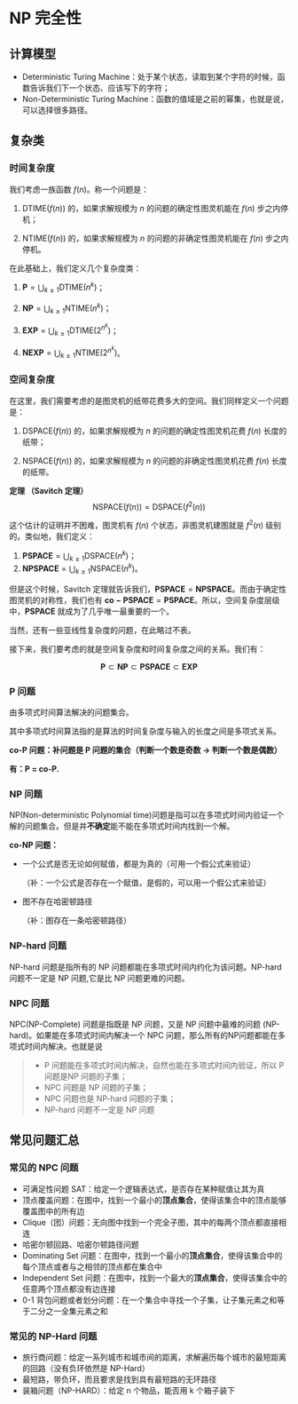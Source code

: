 # NP 完全性

## 计算模型

- Deterministic Turing Machine：处于某个状态，读取到某个字符的时候，函数告诉我们下一个状态、应该写下的字符；
- Non-Deterministic Turing Machine：函数的值域是之前的幂集，也就是说，可以选择很多路径。

## 复杂类

### 时间复杂度

我们考虑一族函数 $f(n)$。称一个问题是：

1. DTIME($f(n)$) 的，如果求解规模为 $n$ 的问题的确定性图灵机能在 $f(n)$ 步之内停机；

2. NTIME($f(n)$) 的，如果求解规模为 $n$ 的问题的非确定性图灵机能在 $f(n)$​ 步之内停机。

在此基础上，我们定义几个复杂度类：

1. $\mathbf{P} = \bigcup_{k \geq 1} \text{DTIME}(n^k)$；

2. $\mathbf{NP} = \bigcup_{k \geq 1} \text{NTIME}(n^k)$；

3. $\mathbf{EXP} = \bigcup_{k \geq 1} \text{DTIME}(2^{n^k})$；

4. $\mathbf{NEXP} = \bigcup_{k \geq 1} \text{NTIME}(2^{n^k})$​。

### 空间复杂度

在这里，我们需要考虑的是图灵机的纸带花费多大的空间。我们同样定义一个问题是：

1. DSPACE($f(n)$) 的，如果求解规模为 $n$ 的问题的确定性图灵机花费 $f(n)$ 长度的纸带；

2. NSPACE($f(n)$) 的，如果求解规模为 $n$ 的问题的非确定性图灵机花费 $f(n)$​ 长度的纸带。

**定理 （Savitch 定理）**
$$
\text{NSPACE}(f(n)) = \text{DSPACE}(f^2(n))
$$

这个估计的证明并不困难，图灵机有 $f(n)$ 个状态，非图灵机建图就是 $f^2(n)$ 级别的。类似地，我们定义：

1. $\mathbf{PSPACE} = \bigcup_{k \geq 1} \text{DSPACE}(n^k)$；
2. $\mathbf{NPSPACE} = \bigcup_{k \geq 1} \text{NSPACE}(n^k)$。

但是这个时候，Savitch 定理就告诉我们，$\mathbf{PSPACE} = \mathbf{NPSPACE}$。而由于确定性图灵机的对称性，我们也有 $\mathbf{co-PSPACE} = \mathbf{PSPACE}$。所以，空间复杂度层级中，$\mathbf{PSPACE}$ 就成为了几乎唯一最重要的一个。

当然，还有一些亚线性复杂度的问题，在此略过不表。

接下来，我们要考虑的就是空间复杂度和时间复杂度之间的关系。我们有：

$$
\mathbf{P} \subset \mathbf{NP} \subset \mathbf{PSPACE} \subset \mathbf{EXP}
$$

### P 问题

由多项式时间算法解决的问题集合。

其中多项式时间算法指的是算法的时间复杂度与输入的长度之间是多项式关系。

**co-P 问题：补问题是 P 问题的集合（判断一个数是奇数 -> 判断一个数是偶数）**

**有：P = co-P.**

### NP 问题

NP(Non-deterministic Polynomial time)问题是指可以在多项式时间内验证一个解的问题集合。但是并**不确定**能不能在多项式时间内找到一个解。

**co-NP 问题：**

- 一个公式是否无论如何赋值，都是为真的（可用一个假公式来验证）

    （补：一个公式是否存在一个赋值，是假的，可以用一个假公式来验证）

- 图不存在哈密顿路径

    （补：图存在一条哈密顿路径）

### NP-hard 问题

NP-hard 问题是指所有的 NP 问题都能在多项式时间内约化为该问题。NP-hard 问题不一定是 NP 问题,它是比 NP 问题更难的问题。

### NPC 问题

NPC(NP-Complete) 问题是指既是 NP 问题，又是 NP 问题中最难的问题 (NP-hard)。如果能在多项式时间内解决一个 NPC 问题，那么所有的NP问题都能在多项式时间内解决。也就是说

> - P 问题能在多项式时间内解决，自然也能在多项式时间内验证，所以 P 问题是NP 问题的子集；
> - NPC 问题是 NP 问题的子集；
> - NPC 问题也是 NP-hard 问题的子集；
> - NP-hard 问题不一定是 NP 问题

## 常见问题汇总

### 常见的 NPC 问题

- 可满足性问题 SAT：给定一个逻辑表达式，是否存在某种赋值让其为真
- 顶点覆盖问题：在图中，找到一个最小的**顶点集合**，使得该集合中的顶点能够覆盖图中的所有边
- Clique（团）问题：无向图中找到一个完全子图，其中的每两个顶点都直接相连
- 哈密尔顿回路、哈密尔顿路径问题
- Dominating Set 问题：在图中，找到一个最小的**顶点集合**，使得该集合中的每个顶点或者与之相邻的顶点都在集合中
- Independent Set 问题：在图中，找到一个最大的**顶点集合**，使得该集合中的任意两个顶点都没有边连接
- 0-1 背包问题或者划分问题：在一个集合中寻找一个子集，让子集元素之和等于二分之一全集元素之和

### 常见的 NP-Hard 问题

- 旅行商问题：给定一系列城市和城市间的距离，求解遍历每个城市的最短距离的回路（没有负环依然是 NP-Hard）
- 最短路，带负环，而且要求是找到具有最短路的无环路径
- 装箱问题（NP-HARD）：给定 n 个物品，能否用 k 个箱子装下

